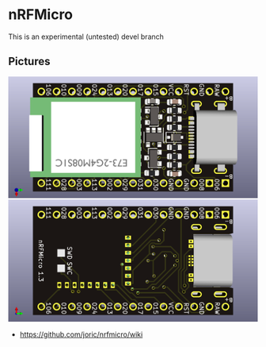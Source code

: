 # nRFMicro

This is an experimental (untested) devel branch

## Pictures

![](hardware/front.png)
![](hardware/back.png)

* https://github.com/joric/nrfmicro/wiki

